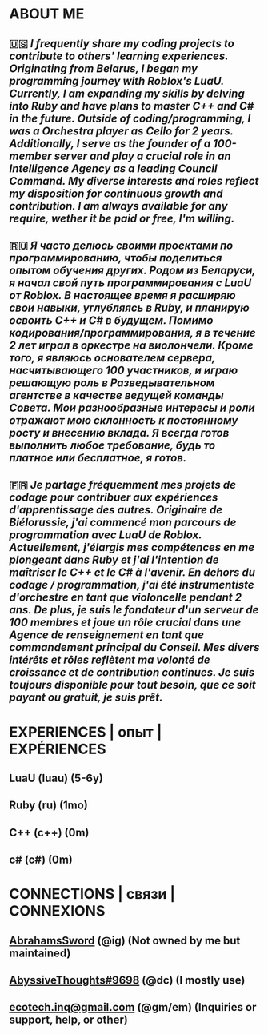 # ABOUT ME


🇺🇸 *I frequently share my coding projects to contribute to others' learning experiences. Originating from Belarus, I began my programming journey with Roblox's LuaU. Currently, I am expanding my skills by delving into Ruby and have plans to master C++ and C# in the future. Outside of coding/programming, I was a Orchestra player as Cello for 2 years. Additionally, I serve as the founder of a 100-member server and play a crucial role in an Intelligence Agency as a leading Council Command. My diverse interests and roles reflect my disposition for continuous growth and contribution. I am always available for any require, wether it be paid or free, I'm willing.*
-
🇷🇺 *Я часто делюсь своими проектами по программированию, чтобы поделиться опытом обучения других. Родом из Беларуси, я начал свой путь программирования с LuaU от Roblox. В настоящее время я расширяю свои навыки, углубляясь в Ruby, и планирую освоить C++ и C# в будущем. Помимо кодирования/программирования, я в течение 2 лет играл в оркестре на виолончели. Кроме того, я являюсь основателем сервера, насчитывающего 100 участников, и играю решающую роль в Разведывательном агентстве в качестве ведущей команды Совета. Мои разнообразные интересы и роли отражают мою склонность к постоянному росту и внесению вклада. Я всегда готов выполнить любое требование, будь то платное или бесплатное, я готов.*
-
🇫🇷 *Je partage fréquemment mes projets de codage pour contribuer aux expériences d'apprentissage des autres. Originaire de Biélorussie, j'ai commencé mon parcours de programmation avec LuaU de Roblox. Actuellement, j'élargis mes compétences en me plongeant dans Ruby et j'ai l'intention de maîtriser le C++ et le C# à l'avenir. En dehors du codage / programmation, j'ai été instrumentiste d'orchestre en tant que violoncelle pendant 2 ans. De plus, je suis le fondateur d'un serveur de 100 membres et joue un rôle crucial dans une Agence de renseignement en tant que commandement principal du Conseil. Mes divers intérêts et rôles reflètent ma volonté de croissance et de contribution continues. Je suis toujours disponible pour tout besoin, que ce soit payant ou gratuit, je suis prêt.*
-

# EXPERIENCES | опыт | EXPÉRIENCES

LuaU (luau) (5-6y)
-
Ruby (ru) (1mo)
-
C++ (c++) (0m)
-
c# (c#) (0m)
-

# CONNECTIONS | связи | CONNEXIONS

[AbrahamsSword](https://www.instagram.com/abrahamssword) (@ig) (Not owned by me but maintained)
-
[AbyssiveThoughts#9698](https://discord.com/channels/@me) (@dc) (I mostly use)
-
ecotech.inq@gmail.com (@gm/em) (Inquiries or support, help, or other)
-
